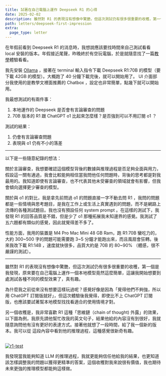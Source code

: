 ```yaml
---
title: 試著在自己電腦上運作 Deepseek R1 的心得
date: 2025-02-02
description: 雖然對 R1 的表現沒有想像中驚艷，但這次測試仍有很多很重要的收穫，第一個是我發現，原來要在自己電腦上運作一個本地模型竟然這麼簡單，這讓我開始想要到處測試各種不同的模型效果了，真有趣。為什麼我之前從來沒有想要這樣玩過呢？感覺好像是因為「覺得他們不夠強，所以用 ChatGPT 訂閱版就好」，但這次體驗後我覺得，即使比不上 ChatGPT 訂閱版，也應該要試著幫本地模型找找看適合的使用情境才對。
path: letters/deepseek-first-impression
extra:
  page_type: letter
---
```


在年假前看到 Deepseek R1 的消息時，我想說應該要找時間來自己測試看看 local 安裝的版本。年假接近尾聲，昨晚終於有空玩電腦，於是就隨意找了一篇[教學](https://www.reddit.com/r/macapps/comments/1i6h705/got_deepseek_r1_running_locally_full_setup_guide/)體驗看看。

我先安裝 [Ollama](https://ollama.com/download) ，接著在 terminal 輸入指令下載 Deepseek R1:70B 的模型（要下載 42GB 的模型）。大概跑了 40 分鐘下載完後，就可以開始用了。 UI 介面部分我使用的是教學文裡面推薦的 Chatbox ，設定也非常簡單，點幾下就可以開始用。

我最想測試的有兩件事：
1. 本地運作的 Deepseek 是否會有言論審查的問題
2. 70B 版本的 R1 跟 ChatGPT o1 比起來怎麼樣？是否強到可以不用訂閱 o1 ？

測試的結果：
1. 仍會有言論審查問題
2. 表現與 o1 仍有不小的落差

---

以下是一些隨意紀錄的想法：

關於言論審查，我想要確認這個模型背後的數據與推理過程是否足夠全面與用力，假設這一關有通過，我會比較能夠相信當我問他任何問題時，背後的思考都是對我最用的。我知道即使有言論審查，也不代表其他未受審查的領域就會有影響，但我會傾向選擇更少審查的模型。

關於與 o1 的對比，我是拿先前問過 o1 的問題直接一字不動去問 R1 ，我問的問題都是一些情境與思考題目，是我在工作上或生活上真實遇到的問題，而不是網路上流傳的各種測試題目。我也沒有預設任何 system prompt 。在這樣的測試下，我發現 R1 的回答品質是不錯，但是少了 o1 那種拓展我未知邊界的感覺。我測試了五六題都有類似的感覺，因此就覺得差不多了。

性能方面，我用的裝置是 M4 Pro Mac Mini 48 GB Ram，跑 R1:70B 蠻吃力的，大約 300~500 字的問題可能需要跑 3~5 分鐘才能跑出來，而且風扇會狂轉。後來我改下載 R1:14B ，速度就快很多，品質大約是 70B 的 80~90% （體感，很不嚴謹的測試）。

---

雖然對 R1 的表現沒有想像中驚艷，但這次測試仍有很多很重要的收穫，第一個是我發現，原來要在自己電腦上運作一個本地模型竟然這麼簡單，這讓我開始想要到處測試各種不同的模型效果了，真有趣。

為什麼我之前從來沒有想要這樣玩過呢？感覺好像是因為「覺得他們不夠強，所以用 ChatGPT 訂閱版就好」，但這次體驗後我覺得，即使比不上 ChatGPT 訂閱版，也應該要試著幫本地模型找找看適合的使用情境才對。

另一個收穫是，我非常喜歡 R1 這種「思維鏈（chain of thought) 外露」的效果，以下圖為例，我原先請他幫忙改我的英文句子，結果他給的內容沒有到很好，我就隨意詢問他有沒有更好的表達方式。接著他就想了一段時間，給了我一個新的版本。我可以從 <think> <think> 這段內容中看到他的推理過程，這種感覺很新奇有趣。

<br>
<a href="https://image-webp.pinchlime.com/r1-test_rIJ1uT.png" data-fancybox data-caption="r1-test">
  <img src="https://image-webp.pinchlime.com/r1-test_rIJ1uT.png" loading="lazy" alt="r1-test" align="center" />
</a>

我發現當我能夠知道 LLM 的推理過程，我就更能夠信任他給我的結果，也更知道該怎樣調整我的問題以獲得更精準的答案，這個收穫對我來說很有價值，我也期待未來更強的推理模型都能夠這樣做。
